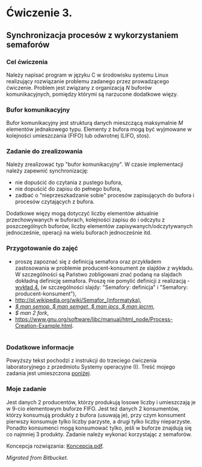 # Ćwiczenie 3.

## Synchronizacja procesów z wykorzystaniem semaforów

### Cel ćwiczenia
Należy napisać program w języku C w środowisku systemu Linux realizujący rozwiązanie problemu zadanego przez prowadzącego ćwiczenie. Problem jest związany z organizacją *N* buforów komunikacyjnych, pomiędzy którymi są narzucone dodatkowe więzy.

### Bufor komunikacyjny
Bufor komunikacyjny jest strukturą danych mieszczącą maksymalnie *M* elementów jednakowego typu. Elementy z bufora mogą być wyjmowane w kolejności umieszczania (FIFO) lub odwrotnej (LIFO, stos).

### Zadanie do zrealizowania
Należy zrealizować typ "bufor komunikacyjny". W czasie implementacji należy zapewnić synchronizację:
- nie dopuścić do czytania z pustego bufora,
- nie dopuścić do zapisu do pełnego bufora,
- zadbać o "nieprzeszkadzanie sobie" procesów zapisujących do bufora i procesów czytających z bufora.
  
Dodatkowe więzy mogą dotyczyć liczby elementów aktualnie przechowywanych w buforach, kolejności zapisu do i odczytu z poszczególnych buforów, liczby elementów zapisywanych/odczytywanych jednocześnie, operacji na wielu buforach jednocześnie itd.

### Przygotowanie do zajęć
- proszę zapoznać się z definicją semafora oraz przykładem zastosowania w problemie producent-konsument ze slajdów z wykładu. W szczególności są Państwo zobligowani znać podaną na slajdach dokładną definicję semafora. Proszę nie pomylić definicji z realizacją - [wykład 4.](w04.pdf) (w szczególności slajdy: "Semafory: definicja" i "Semafory: producent-konsument"),
- http://pl.wikipedia.org/wiki/Semafor_(informatyka),
- [*$ man semop*, *$ man semget*, *$ man ipcs*, *$ man ipcrm*](https://www.mimuw.edu.pl/~mengel/jpp/sem/readme.txt),
- *$ man 2 fork*,
- https://www.gnu.org/software/libc/manual/html_node/Process-Creation-Example.html.

#

### Dodatkowe informacje
Powyższy tekst pochodzi z instrukcji do trzeciego ćwiczenia laboratoryjnego z przedmiotu Systemy operacyjne (I). Treść mojego zadania jest umieszczona [poniżej](https://github.com/kklipski/SOI-projekt-3#moje-zadanie).

### Moje zadanie
Jest danych 2 producentów, którzy produkują losowe liczby i umieszczają je w 9-cio elementowym buforze FIFO. Jest też danych 2 konsumentów, którzy konsumują produkty z bufora (usuwają je), przy czym konsument pierwszy konsumuje tylko liczby parzyste, a drugi tylko liczby nieparzyste. Ponadto konsumenci mogą konsumować tylko, jeśli w buforze znajdują się co najmniej 3 produkty. Zadanie należy wykonać korzystając z semaforów.

Koncepcja rozwiązania: [Koncepcja.pdf](Koncepcja.pdf).

*Migrated from Bitbucket.*
